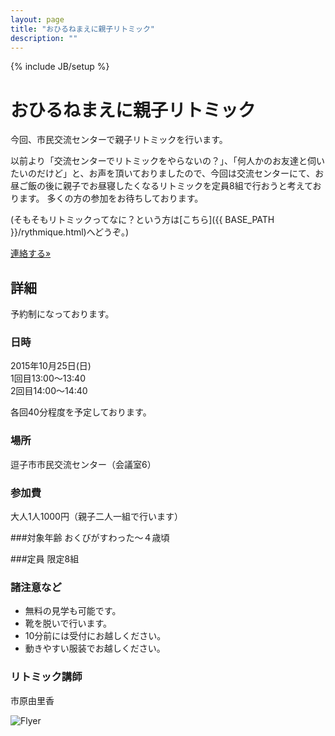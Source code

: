 ```yaml
---
layout: page
title: "おひるねまえに親子リトミック"
description: ""
---
```

{% include JB/setup %}

# おひるねまえに親子リトミック

今回、市民交流センターで親子リトミックを行います。

以前より「交流センターでリトミックをやらないの？」、「何人かのお友達と伺いたいのだけど」と、お声を頂いておりましたので、今回は交流センターにて、お昼ご飯の後に親子でお昼寝したくなるリトミックを定員8組で行おうと考えております。
多くの方の参加をお待ちしております。

(そもそもリトミックってなに？という方は[こちら]({{ BASE_PATH }}/rythmique.html)へどうぞ。)

<p><a class="btn btn-info" href="{{ BASE_PATH }}/contact.html" role="button">連絡する»</a></p>


## 詳細
予約制になっております。

### 日時
2015年10月25日(日)  
1回目13:00〜13:40  
2回目14:00〜14:40

各回40分程度を予定しております。

### 場所
逗子市市民交流センター（会議室6）

### 参加費
大人1人1000円（親子二人一組で行います）

###対象年齢
おくびがすわった〜４歳頃

###定員
限定8組

### 諸注意など

- 無料の見学も可能です。
- 靴を脱いで行います。
- 10分前には受付にお越しください。
- 動きやすい服装でお越しください。

### リトミック講師
市原由里香

<img class="spanned-img" src="{{ BASE_PATH }}/assets/images/rythmique_before_nap-2015-10-25.jpg" alt="Flyer">